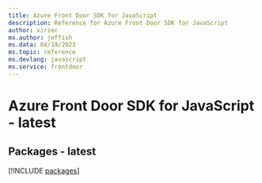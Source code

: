 ```yaml
---
title: Azure Front Door SDK for JavaScript
description: Reference for Azure Front Door SDK for JavaScript
author: xirzec
ms.author: jeffish
ms.data: 04/19/2023
ms.topic: reference
ms.devlang: javascript
ms.service: frontdoor
---
```

# Azure Front Door SDK for JavaScript - latest
## Packages - latest
[!INCLUDE [packages](front-door-index.md)]